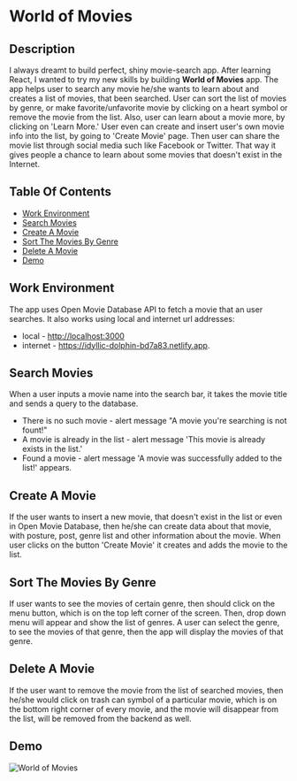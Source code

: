 # World of Movies

## Description

I always dreamt to build perfect, shiny movie-search app. After learning React, I wanted to try my new skills by building **World of Movies** app. The app helps user to search any movie he/she wants to learn about and creates a list of movies, that been searched. User can sort the list of movies by genre, or make favorite/unfavorite movie by clicking on a heart symbol or remove the movie from the list. Also, user can learn about a movie more, by clicking on 'Learn More.' User even can create and insert user's own movie info into the list, by going to 'Create Movie' page. Then user can share the movie list through social media such like Facebook or Twitter. That way it gives people a chance to learn about some movies that doesn't exist in the Internet. 

## Table Of Contents

- [Work Environment](#work-environment)
- [Search Movies](#search-movies)
- [Create A Movie](#create-a-movie)
- [Sort The Movies By Genre](#sort-the-movies-by-genre)
- [Delete A Movie](#delete-a-movie)
- [Demo](#demo)

## Work Environment

The app uses Open Movie Database API to fetch a movie that an user searches. 
It also works using local and internet url addresses:
- local - <http://localhost:3000>  
- internet - <https://idyllic-dolphin-bd7a83.netlify.app>. 

## Search Movies

When a user inputs a movie name into the search bar, it takes the movie title and sends a query to the database.  
- There is no such movie - alert message "A movie you're searching is not fount!" 
- A movie is already in the list - alert message 'This movie is already exists in the list.'
- Found a movie - alert message 'A movie was successfully added to the list!' appears.  

## Create A Movie

If the user wants to insert a new movie, that doesn't exist in the list or even in Open Movie Database, then he/she can create data about that movie, with posture, post, genre list and other information about the movie. When user clicks on the button 'Create Movie' it creates and adds the movie to the list.  

## Sort The Movies By Genre

If user wants to see the movies of certain genre, then should click on the menu button, which is on the top left corner of the screen. Then, drop down menu will appear and show the list of genres. A user can select the genre, to see the movies of that genre, then the app will display the movies of that genre.  

## Delete A Movie

If the user want to remove the movie from the list of searched movies, then he/she would click on trash can symbol of a particular movie, which is on the bottom right corner of every movie, and the movie will disappear from the list, will be removed from the backend as well. 

## Demo

![World of Movies](https://user-images.githubusercontent.com/33409864/189276886-c845b389-a5e1-4852-963b-ba47f044af1f.gif)
